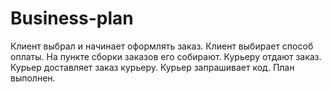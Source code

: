 # Business-plan
Клиент выбрал и начинает оформлять заказ.
Клиент выбирает способ оплаты.
На пункте сборки заказов его собирают.
Курьеру отдают заказ.
Курьер доставляет заказ курьеру.
Курьер запрашивает код.
План выполнен.
